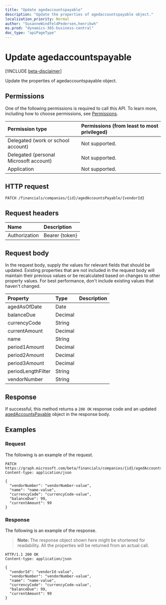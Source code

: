 ```yaml
---
title: "Update agedaccountspayable"
description: "Update the properties of agedaccountspayable object."
localization_priority: Normal
author: "SusanneWindfeldPedersen,henrikwh"
ms.prod: "dynamics-365-business-central"
doc_type: "apiPageType"
---
```


# Update agedaccountspayable

[!INCLUDE [beta-disclaimer](../../includes/beta-disclaimer.md)]

Update the properties of agedaccountspayable object.

## Permissions

One of the following permissions is required to call this API. To learn more, including how to choose permissions, see [Permissions](/graph/permissions-reference).

| Permission type                        | Permissions (from least to most privileged) |
|:---------------------------------------|:--------------------------------------------|
| Delegated (work or school account)     | Not supported. |
| Delegated (personal Microsoft account) | Not supported. |
| Application                            | Not supported. |

## HTTP request

<!-- { "blockType": "ignored" } -->

```http
PATCH /financials/companies/{id}/agedAccountsPayable/{vendorId}
```

## Request headers

| Name       | Description|
|:-----------|:-----------|
| Authorization | Bearer {token} |

## Request body

In the request body, supply the values for relevant fields that should be updated. Existing properties that are not included in the request body will maintain their previous values or be recalculated based on changes to other property values. For best performance, don't include existing values that haven't changed.

| Property     | Type        | Description |
|:-------------|:------------|:------------|
|agedAsOfDate|Date||
|balanceDue|Decimal||
|currencyCode|String||
|currentAmount|Decimal||
|name|String||
|period1Amount|Decimal||
|period2Amount|Decimal||
|period3Amount|Decimal||
|periodLengthFilter|String||
|vendorNumber|String||

## Response

If successful, this method returns a `200 OK` response code and an updated [agedAccountsPayable](../resources/dynamics-agedaccountspayable.md) object in the response body.

## Examples

### Request

The following is an example of the request.
<!-- {
  "blockType": "request",
  "name": "update_agedaccountspayable"
}-->

```http
PATCH https://graph.microsoft.com/beta/financials/companies/{id}/agedAccountsPayable/{vendorId}
Content-type: application/json

{
  "vendorNumber": "vendorNumber-value",
  "name": "name-value",
  "currencyCode": "currencyCode-value",
  "balanceDue": 99,
  "currentAmount": 99
}
```

### Response

The following is an example of the response.

> **Note:** The response object shown here might be shortened for readability. All the properties will be returned from an actual call.

<!-- {
  "blockType": "response",
  "truncated": true,
  "@odata.type": "microsoft.graph.agedAccountsPayable"
} -->

```http
HTTP/1.1 200 OK
Content-type: application/json

{
  "vendorId": "vendorId-value",
  "vendorNumber": "vendorNumber-value",
  "name": "name-value",
  "currencyCode": "currencyCode-value",
  "balanceDue": 99,
  "currentAmount": 99
}
```

<!-- uuid: 16cd6b66-4b1a-43a1-adaf-3a886856ed98
2019-02-04 14:57:30 UTC -->
<!-- {
  "type": "#page.annotation",
  "description": "Update agedaccountspayable",
  "keywords": "",
  "section": "documentation",
  "tocPath": ""
}-->